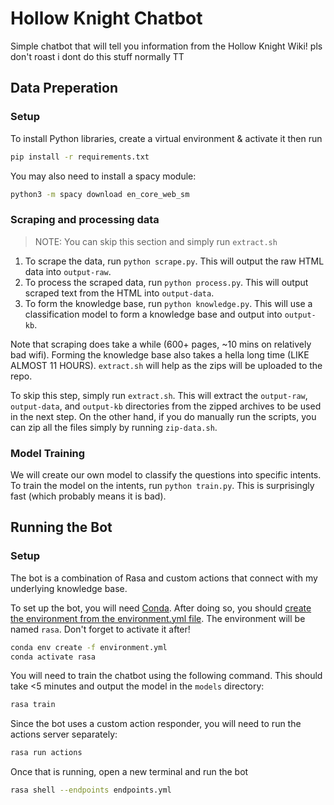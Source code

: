 # Hollow Knight Chatbot

Simple chatbot that will tell you information from the Hollow Knight Wiki! pls don't roast i dont do this stuff normally TT

## Data Preperation

### Setup

To install Python libraries, create a virtual environment & activate it then run

```bash
pip install -r requirements.txt
```

You may also need to install a spacy module:

```bash
python3 -m spacy download en_core_web_sm
```

### Scraping and processing data

> NOTE: You can skip this section and simply run `extract.sh`

1. To scrape the data, run `python scrape.py`. This will output the raw HTML data into `output-raw`.
2. To process the scraped data, run `python process.py`. This will output scraped text from the HTML into `output-data`.
3. To form the knowledge base, run `python knowledge.py`. This will use a classification model to form a knowledge base and output into `output-kb`.

Note that scraping does take a while (600+ pages, ~10 mins on relatively bad wifi). Forming the knowledge base also takes a hella long time (LIKE ALMOST 11 HOURS). `extract.sh` will help as the zips will be uploaded to the repo.

To skip this step, simply run `extract.sh`. This will extract the `output-raw`, `output-data`, and `output-kb` directories from the zipped archives to be used in the next step. On the other hand, if you do manually run the scripts, you can zip all the files simply by running `zip-data.sh`.

### Model Training

We will create our own model to classify the questions into specific intents. To train the model on the intents, run `python train.py`. This is surprisingly fast (which probably means it is bad).

## Running the Bot

### Setup

The bot is a combination of Rasa and custom actions that connect with my underlying knowledge base.

To set up the bot, you will need [Conda](https://docs.conda.io/en/latest/). After doing so, you should [create the environment from the environment.yml file](https://conda.io/projects/conda/en/latest/user-guide/tasks/manage-environments.html#creating-an-environment-from-an-environment-yml-file). The environment will be named `rasa`. Don't forget to activate it after!

```bash
conda env create -f environment.yml
conda activate rasa
```

You will need to train the chatbot using the following command. This should take <5 minutes and output the model in the `models` directory:

```bash
rasa train
```

Since the bot uses a custom action responder, you will need to run the actions server separately:

```bash
rasa run actions
```

Once that is running, open a new terminal and run the bot

```bash
rasa shell --endpoints endpoints.yml
```
